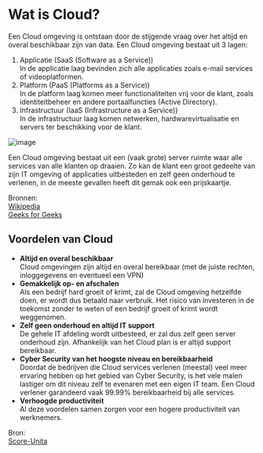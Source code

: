 # Wat is Cloud?
Een Cloud omgeving is ontstaan door de stijgende vraag over het altijd en overal beschikbaar zijn van data. Een Cloud omgeving bestaat uit 3 lagen:  
1. Applicatie (SaaS (Software as a Service))  
In de applicatie laag bevinden zich alle applicaties zoals e-mail services of videoplatformen.
3. Platform (PaaS (Platforms as a Service))  
In de platform laag komen meer functionaliteiten vrij voor de klant, zoals identiteitbeheer en andere portaalfuncties (Active Directory).
5. Infrastructuur (IaaS (Infrastructure as a Service))  
In de infrastructuur laag komen netwerken, hardwarevirtualisatie en servers ter beschikking voor de klant.  
  
![image](https://media.geeksforgeeks.org/wp-content/uploads/20221228112413/Cloud-Computing-Layers.png)
  
Een Cloud omgeving bestaat uit een (vaak grote) server ruimte waar alle services van alle klanten op draaien. Zo kan de klant een groot gedeelte van zijn IT omgeving of applicaties uitbesteden en zelf geen onderhoud te verlenen, in de meeste gevallen heeft dit gemak ook een prijskaartje.  
  
Bronnen:  
[Wikipedia](https://nl.wikipedia.org/wiki/Cloudcomputing)  
[Geeks for Geeks](https://www.geeksforgeeks.org/layered-architecture-of-cloud/)
## Voordelen van Cloud
- **Altijd en overal beschikbaar**  
Cloud omgevingen zijn altijd en overal bereikbaar (met de juiste rechten, inloggegevens en eventueel een VPN)
- **Gemakkelijk op- en afschalen**  
Als een bedrijf hard groeit of krimt, zal de Cloud omgeving hetzelfde doen, er wordt dus betaald naar verbruik. Het risico van investeren in de toekomst zonder te weten of een bedrijf groeit of krimt wordt weggenomen.
- **Zelf geen onderhoud en altijd IT support**  
De gehele IT afdeling wordt uitbesteed, er zal dus zelf geen server onderhoud zijn. Afhankelijk van het Cloud plan is er altijd support bereikbaar.
- **Cyber Security van het hoogste niveau en bereikbaarheid**  
Doordat de bedrijven die Cloud services verlenen (meestal) veel meer ervaring hebben op het gebied van Cyber Security, is het vele malen lastiger om dit niveau zelf te evenaren met een eigen IT team. Een Cloud verlener garandeerd vaak 99.99% bereikbaarheid bij alle services.
- **Verhoogde productiviteit**  
Al deze voordelen samen zorgen voor een hogere productiviteit van werknemers.  
  
Bron:  
[Score-Unita](https://www.score-utica.nl/blog/5-voordelen-van-werken-in-de-cloud)
